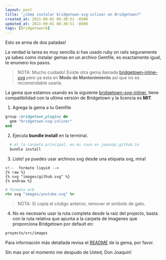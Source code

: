 ```yaml
---
layout: post
title: "¿Cómo instalar bridgetown-svg-inliner en Bridgetown?"
created_at: 2021-09-01 08:30:51 -0500
updated_at: 2021-09-01 08:30:51 -0500
tags: [bridgetownrb]
---
```


Esto se arma de dos patadas!

La verdad la tarea es muy sencilla si has usado ruby on rails seguramente ya sabes como instalar gemas en un archivo Gemfile, es exactamente igual, te enumero los pasos.

> NOTA:
> Mucho cuidado!
> Existe otra gema llamada [bridgetown-inline-svg](https://github.com/andrewmcodes/bridgetown-inline-svg#readme) pero ya esta en **Modo de Mantenimiento** así que no es recomendable usarla.

La gema que estamos usando es la siguiente [bridgetown-svg-inliner](https://github.com/ayushn21/bridgetown-svg-inliner), tiene compatibilidad con la ultima versión de Bridgetown y la licencia es **MIT**.

1. Agrega la gema a tu Gemfile

```ruby
group :bridgetown_plugins do
  gem "bridgetown-svg-inliner"
end
```

2. Ejecuta **bundle install** en la terminal.

```bash
  # el la carpeta principal, en mi caso es juanvqz.github.io
  bundle install
```

3. Listo! ya puedes usar archivos svg desde una etiqueta svg, mira!

```liquid
<!--  formato liquid -->
{% raw %}
{% svg "images/github.svg" %}
{% endraw %}
```

```ruby
# formato erb
<%= svg "images/youtube.svg" %>
```

> NOTA: Si copia el código anterior, remover el símbolo de gato.

4. No es necesario usar la ruta completa desde la raiz del projecto, basta con la ruta relativa que apunta a la carpeta de imagenes que proporciona Bridgetown por default en:

```bash
proyecto/src/images
```

Para información más detallada revisa el [README](https://github.com/ayushn21/bridgetown-svg-inliner#installation) de la gema, por favor.

Sin mas por el momento me despudo de Usted, Don Joaquin!
